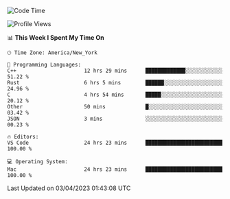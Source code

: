 <!--START_SECTION:waka-->
![Code Time](http://img.shields.io/badge/Code%20Time-285%20hrs%203%20mins-blue)

![Profile Views](http://img.shields.io/badge/Profile%20Views-27-blue)

📊 **This Week I Spent My Time On** 

```text
🕑︎ Time Zone: America/New_York

💬 Programming Languages: 
C++                      12 hrs 29 mins      █████████████░░░░░░░░░░░░   51.22 % 
Rust                     6 hrs 5 mins        ██████░░░░░░░░░░░░░░░░░░░   24.96 % 
C                        4 hrs 54 mins       █████░░░░░░░░░░░░░░░░░░░░   20.12 % 
Other                    50 mins             █░░░░░░░░░░░░░░░░░░░░░░░░   03.42 % 
JSON                     3 mins              ░░░░░░░░░░░░░░░░░░░░░░░░░   00.23 % 

🔥 Editors: 
VS Code                  24 hrs 23 mins      █████████████████████████   100.00 % 

💻 Operating System: 
Mac                      24 hrs 23 mins      █████████████████████████   100.00 % 
```


 Last Updated on 03/04/2023 01:43:08 UTC
<!--END_SECTION:waka-->
